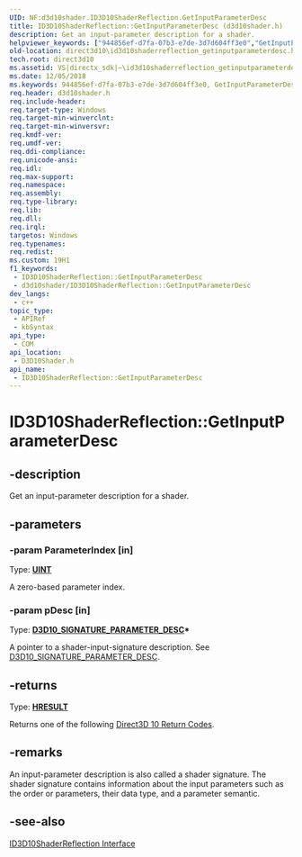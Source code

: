 ```yaml
---
UID: NF:d3d10shader.ID3D10ShaderReflection.GetInputParameterDesc
title: ID3D10ShaderReflection::GetInputParameterDesc (d3d10shader.h)
description: Get an input-parameter description for a shader.
helpviewer_keywords: ["944856ef-d7fa-07b3-e7de-3d7d604ff3e0","GetInputParameterDesc","GetInputParameterDesc method [Direct3D 10]","GetInputParameterDesc method [Direct3D 10]","ID3D10ShaderReflection interface","ID3D10ShaderReflection interface [Direct3D 10]","GetInputParameterDesc method","ID3D10ShaderReflection.GetInputParameterDesc","ID3D10ShaderReflection::GetInputParameterDesc","d3d10shader/ID3D10ShaderReflection::GetInputParameterDesc","direct3d10.id3d10shaderreflection_getinputparameterdesc"]
old-location: direct3d10\id3d10shaderreflection_getinputparameterdesc.htm
tech.root: direct3d10
ms.assetid: VS|directx_sdk|~\id3d10shaderreflection_getinputparameterdesc.htm
ms.date: 12/05/2018
ms.keywords: 944856ef-d7fa-07b3-e7de-3d7d604ff3e0, GetInputParameterDesc, GetInputParameterDesc method [Direct3D 10], GetInputParameterDesc method [Direct3D 10],ID3D10ShaderReflection interface, ID3D10ShaderReflection interface [Direct3D 10],GetInputParameterDesc method, ID3D10ShaderReflection.GetInputParameterDesc, ID3D10ShaderReflection::GetInputParameterDesc, d3d10shader/ID3D10ShaderReflection::GetInputParameterDesc, direct3d10.id3d10shaderreflection_getinputparameterdesc
req.header: d3d10shader.h
req.include-header: 
req.target-type: Windows
req.target-min-winverclnt: 
req.target-min-winversvr: 
req.kmdf-ver: 
req.umdf-ver: 
req.ddi-compliance: 
req.unicode-ansi: 
req.idl: 
req.max-support: 
req.namespace: 
req.assembly: 
req.type-library: 
req.lib: 
req.dll: 
req.irql: 
targetos: Windows
req.typenames: 
req.redist: 
ms.custom: 19H1
f1_keywords:
 - ID3D10ShaderReflection::GetInputParameterDesc
 - d3d10shader/ID3D10ShaderReflection::GetInputParameterDesc
dev_langs:
 - c++
topic_type:
 - APIRef
 - kbSyntax
api_type:
 - COM
api_location:
 - D3D10Shader.h
api_name:
 - ID3D10ShaderReflection::GetInputParameterDesc
---
```


# ID3D10ShaderReflection::GetInputParameterDesc


## -description

Get an input-parameter description for a shader.

## -parameters

### -param ParameterIndex [in]

Type: <b><a href="/windows/desktop/WinProg/windows-data-types">UINT</a></b>

A zero-based parameter index.

### -param pDesc [in]

Type: <b><a href="/windows/win32/api/d3d10shader/ns-d3d10shader-d3d10_signature_parameter_desc">D3D10_SIGNATURE_PARAMETER_DESC</a>*</b>

A pointer to a shader-input-signature description. See <a href="/windows/win32/api/d3d10shader/ns-d3d10shader-d3d10_signature_parameter_desc">D3D10_SIGNATURE_PARAMETER_DESC</a>.

## -returns

Type: <b><a href="/windows/win32/com/structure-of-com-error-codes">HRESULT</a></b>

Returns one of the following <a href="/windows/desktop/direct3d10/d3d10-graphics-reference-returnvalues">Direct3D 10 Return Codes</a>.

## -remarks

An input-parameter description is also called a shader signature. The shader signature contains information about the input parameters such as the order or parameters, their data type, and a parameter semantic.

## -see-also

<a href="/windows/desktop/api/d3d10shader/nn-d3d10shader-id3d10shaderreflection">ID3D10ShaderReflection Interface</a>


